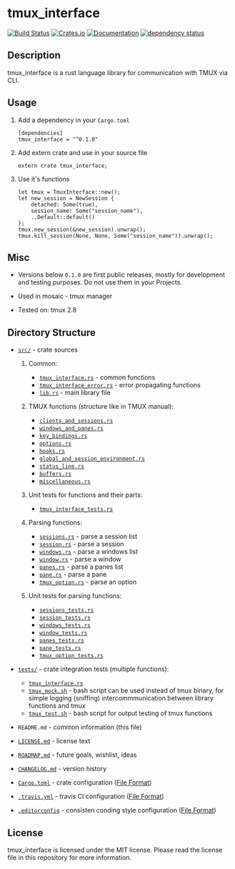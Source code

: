 # tmux_interface

[![Build Status](https://travis-ci.com/AntonGepting/tmux-interface-rs.svg?branch=master)](https://travis-ci.com/AntonGepting/tmux-interface-rs)
[![Crates.io](https://img.shields.io/crates/v/tmux_interface.svg)](https://crates.io/crates/tmux_interface)
[![Documentation](https://docs.rs/tmux_interface/badge.svg)](https://docs.rs/tmux_interface)
[![dependency status](https://deps.rs/crate/tmux_interface/0.0.4/status.svg)](https://deps.rs/crate/tmux_interface/0.0.4)

## Description

tmux_interface is a rust language library for communication with TMUX via CLI.


## Usage

1. Add a dependency in your `Cargo.toml`

    ```
    [dependencies]
    tmux_interface = "^0.1.0"
    ```

2. Add extern crate and use in your source file

    ```
    extern crate tmux_interface;
    ```

3. Use it's functions
    ```
    let tmux = TmuxInterface::new();
    let new_session = NewSession {
        detached: Some(true),
        session_name: Some("session_name"),
        ..Default::default()
    };
    tmux.new_session(&new_session).unwrap();
    tmux.kill_session(None, None, Some("session_name")).unwrap();
    ```


## Misc

- Versions below `0.1.0` are first public releases, mostly for development
and testing purposes. Do not use them in your Projects.

- Used in mosaic - tmux manager

- Tested on: tmux 2.8

<!---
## Project Structure
-->


## Directory Structure

- [`src/`](src/) - crate sources

    1. Common:

        - [`tmux_interface.rs`](src/tmux_interface.rs) - common functions
        - [`tmux_interface_error.rs`](src/tmux_interface_error.rs) - error propagating functions
        - [`lib.rs`](src/lib.rs) - main library file

    2. TMUX functions (structure like in TMUX manual):

        - [`clients_and_sessions.rs`](src/clients_and_sessions.rs)
        - [`windows_and_panes.rs`](src/windows_and_panes.rs)
        - [`key_bindings.rs`](src/key_bindings.rs)
        - [`options.rs`](src/options.rs)
        - [`hooks.rs`](src/hooks.rs)
        - [`global_and_session_environment.rs`](src/global_and_session_environment.rs)
        - [`status_line.rs`](src/status_line.rs)
        - [`buffers.rs`](src/buffers.rs)
        - [`miscellaneous.rs`](src/miscellaneous.rs)

    3. Unit tests for functions and their parts:

        - [`tmux_interface_tests.rs`](src/tmux_interface_tests.rs)

    4. Parsing functions:

        - [`sessions.rs`](src/sessions.rs) - parse a session list
        - [`session.rs`](src/session.rs) - parse a session
        - [`windows.rs`](src/windows.rs) - parse a windows list
        - [`window.rs`](src/window.rs) - parse a window
        - [`panes.rs`](src/panes.rs) - parse a panes list
        - [`pane.rs`](src/pane.rs) - parse a pane
        - [`tmux_option.rs`](src/tmux_option.rs) - parse an option

    5. Unit tests for parsing functions:

        - [`sessions_tests.rs`](src/sessions_tests.rs)
        - [`session_tests.rs`](src/session_tests.rs)
        - [`windows_tests.rs`](src/windows_tests.rs)
        - [`window_tests.rs`](src/window_tests.rs)
        - [`panes_tests.rs`](src/panes_tests.rs)
        - [`pane_tests.rs`](src/pane_tests.rs)
        - [`tmux_option_tests.rs`](src/tmux_option_tests.rs)

- [`tests/`](tests/) - crate integration tests (multiple functions):

    - [`tmux_interface.rs`](tests/tmux_interface.rs)
    - [`tmux_mock.sh`](tests/tmux_mock.sh) - bash script can be used instead of tmux binary, for simple logging
        (sniffing) intercommmunication between library functions and tmux
    - [`tmux_test.sh`](tests/tmux_test.sh) - bash script for output testing of tmux functions

- `README.md` - common information (this file)
- [`LICENSE.md`](LICENSE.md) - license text
- [`ROADMAP.md`](ROADMAP.md) - future goals, wishlist, ideas
- [`CHANGELOG.md`](CHANGELOG.md) - version history
- [`Cargo.toml`](Cargo.toml) - crate configuration ([File Format](https://doc.rust-lang.org/cargo/reference/manifest.html))
- [`.travis.yml`](.travis.yml) - travis CI configuration ([File Format](https://docs.travis-ci.com/user/tutorial/))
- [`.editorconfig`](.editorconfig) - consisten conding style configuration ([File Format](https://editorconfig.org/#file-format-details))


## License

tmux_interface is licensed under the MIT license. Please read the license
file in this repository for more information.
